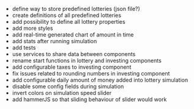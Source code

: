 - define way to store predefined lotteries (json file?)
- create definitions of all predefined lotteries
- add possibility to define all lottery properties
- add more styles
- add real-time generated chart of amount in time
- add stats after running simulation
- add tests
- use services to share data between components
- rename start functions in lottery and investing components
- add configurable taxes to investing component
- fix issues related to rounding numbers in investing component
- add configurable daily amount of money added into lottery simulation
- disable some config fields during simulation
- invert colors on simulation speed slider
- add hammerJS so that sliding behaviour of slider would work
